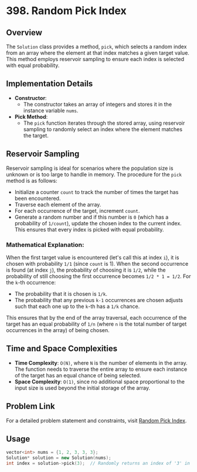 # 398. Random Pick Index

## Overview
The `Solution` class provides a method, `pick`, which selects a random index from an array where the element at that index matches a given target value. This method employs reservoir sampling to ensure each index is selected with equal probability.

## Implementation Details
- **Constructor**:
  - The constructor takes an array of integers and stores it in the instance variable `nums`.
- **Pick Method**:
  - The `pick` function iterates through the stored array, using reservoir sampling to randomly select an index where the element matches the target. 

## Reservoir Sampling
Reservoir sampling is ideal for scenarios where the population size is unknown or is too large to handle in memory. The procedure for the `pick` method is as follows:
- Initialize a counter `count` to track the number of times the target has been encountered.
- Traverse each element of the array.
- For each occurrence of the target, increment `count`.
- Generate a random number and if this number is `0` (which has a probability of `1/count`), update the chosen index to the current index. This ensures that every index is picked with equal probability.

### Mathematical Explanation:
When the first target value is encountered (let's call this at index `i`), it is chosen with probability `1/1` (since `count` is 1).
When the second occurrence is found (at index `j`), the probability of choosing it is `1/2`, while the probability of still choosing the first occurrence becomes `1/2 * 1 = 1/2`.
For the `k`-th occurrence:
- The probability that it is chosen is `1/k`.
- The probability that any previous `k-1` occurrences are chosen adjusts such that each one up to the `k`-th has a `1/k` chance.

This ensures that by the end of the array traversal, each occurrence of the target has an equal probability of `1/n` (where `n` is the total number of target occurrences in the array) of being chosen.

## Time and Space Complexities
- **Time Complexity**: `O(N)`, where `N` is the number of elements in the array. The function needs to traverse the entire array to ensure each instance of the target has an equal chance of being selected.
- **Space Complexity**: `O(1)`, since no additional space proportional to the input size is used beyond the initial storage of the array.

## Problem Link
For a detailed problem statement and constraints, visit [Random Pick Index](https://leetcode.com/problems/random-pick-index/).

## Usage
```cpp
vector<int> nums = {1, 2, 3, 3, 3};
Solution* solution = new Solution(nums);
int index = solution->pick(3);  // Randomly returns an index of '3' in nums, each index should have equal probability of returning.

